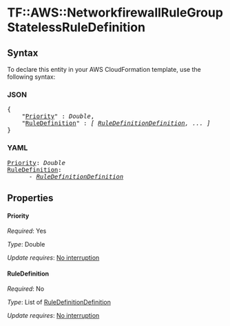 # TF::AWS::NetworkfirewallRuleGroup StatelessRuleDefinition

## Syntax

To declare this entity in your AWS CloudFormation template, use the following syntax:

### JSON

<pre>
{
    "<a href="#priority" title="Priority">Priority</a>" : <i>Double</i>,
    "<a href="#ruledefinition" title="RuleDefinition">RuleDefinition</a>" : <i>[ <a href="ruledefinitiondefinition.md">RuleDefinitionDefinition</a>, ... ]</i>
}
</pre>

### YAML

<pre>
<a href="#priority" title="Priority">Priority</a>: <i>Double</i>
<a href="#ruledefinition" title="RuleDefinition">RuleDefinition</a>: <i>
      - <a href="ruledefinitiondefinition.md">RuleDefinitionDefinition</a></i>
</pre>

## Properties

#### Priority

_Required_: Yes

_Type_: Double

_Update requires_: [No interruption](https://docs.aws.amazon.com/AWSCloudFormation/latest/UserGuide/using-cfn-updating-stacks-update-behaviors.html#update-no-interrupt)

#### RuleDefinition

_Required_: No

_Type_: List of <a href="ruledefinitiondefinition.md">RuleDefinitionDefinition</a>

_Update requires_: [No interruption](https://docs.aws.amazon.com/AWSCloudFormation/latest/UserGuide/using-cfn-updating-stacks-update-behaviors.html#update-no-interrupt)

